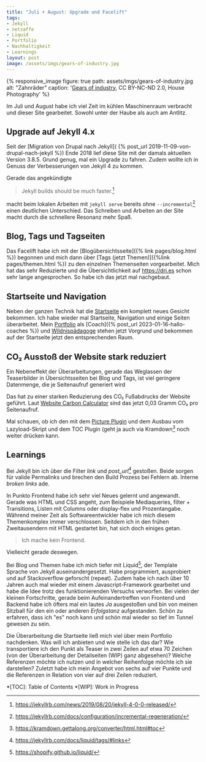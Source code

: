 ```yaml
---
title: "Juli + August: Upgrade und Facelift"
tags:
- Jekyll
- netzaffe
- Liquid
- Portfolio
- Nachhaltigkeit
- Learnings
layout: post
image: /assets/imgs/gears-of-industry.jpg
---
```

{% responsive_image figure: true 
path: assets/imgs/gears-of-industry.jpg 
alt: "Zahnräder" 
caption: '<a href="https://www.flickr.com/photos/housephotography/953871961/">Gears of industry</a>, 
CC BY-NC-ND 2.0, House Photography' %}

Im Juli und August habe ich viel Zeit im kühlen Maschinenraum verbracht 
und dieser Site gearbeitet. 
Sowohl unter der Haube als auch am Antlitz.

## Upgrade auf Jekyll 4.x

Seit der [Migration von Drupal nach Jekyll](
{% post_url  2019-11-09-von-drupal-nach-jekyll %})
Ende 2018 lief diese Site 
mit der damals aktuellen Version 3.8.5.
Grund genug, mal ein Upgrade zu fahren.
Zudem wollte ich in Genuss der Verbesserungen von Jekyll 4 zu kommen.

Gerade das angekündigte 

> Jekyll builds should be much faster.[^j4] 

macht beim lokalen Arbeiten mit `jekyll serve` bereits 
ohne `--incremental`[^inc] einen deutlichen Unterschied.
Das Schreiben und Arbeiten an der Site 
macht durch die schnellere Resonanz mehr Spaß. 

## Blog, Tags und Tagseiten

Das Facelift habe ich mit der [Blogübersichtsseite]({% link pages/blog.html %}) begonnen
und mich dann über [Tags (jetzt Themen)]({%link pages/themen.html %}) zu den einzelnen Themenseiten vorgearbeitet.
Mich hat das sehr Reduzierte und die Übersichtlichkeit 
auf <https://dri.es> schon sehr lange angesprochen. 
So habe ich das jetzt mal nachgebaut.

## Startseite und Navigation

Neben der ganzen Technik hat die [Startseite](/) ein komplett neues Gesicht bekommen.
Ich habe wieder mal Startseite, Navigation und einige Seiten überarbeitet.
Mein [Portfolio](/#mein-angebot) als [Coach]({% post_url 2023-01-16-hallo-coaches %}) 
und [Wildnispädagoge](/thema/wildnispadagogik/) 
stehen jetzt Vorgrund 
und bekommen auf der Startseite jetzt den entsprechenden Raum. 

## CO₂ Ausstoß der Website stark reduziert

Ein Nebeneffekt der Überarbeitungen, gerade das Weglassen der Teaserbilder 
in Übersichtsseiten bei Blog und Tags, 
ist viel geringere Datenmenge, die je Seitenaufruf generiert wird

Das hat zu einer starken Reduzierung des CO₂ Fußabdrucks der Website geführt.
Laut [Website Carbon Calculator](
https://www.websitecarbon.com/website/florian-latzel-io/) 
sind das jetzt 0,03 Gramm CO₂ pro Seitenaufruf.

Mal schauen, ob ich den mit dem [Picture Plugin](
https://rbuchberger.github.io/jekyll_picture_tag/)
und dem Ausbau vom Lazyload-Skript und dem TOC Plugin (geht ja auch via Kramdown[^toc]
noch weiter drücken kann.

## Learnings

Bei Jekyll bin ich über die Filter *link* und *post_url*[^links] gestoßen.
Beide sorgen für valide Permalinks 
und brechen den Build Prozess bei Fehlern ab. 
Interne *broken links* ade.

In Punkto Frontend habe ich sehr viel Neues gelernt und angewandt.
Gerade was HTML und CSS angeht, zum Beispiele Mediaqueries,
filter + Transitions, Listen mit Columns oder display-flex und Prozentangabe.
Während meiner Zeit als Softwareentwickler habe ich mich 
diesem Themenkomplex immer verschlossen.
Seitdem ich in den frühen Zweitausendern mit HTML gestartet bin,
hat sich doch einiges getan.

> Ich mache kein Frontend.

Vielleicht gerade deswegen.

Bei Blog und Themen habe ich mich tiefer mit Liquid[^liquid], 
der Template Sprache von Jekyll auseinandergesetzt.
Habe programmiert, ausprobiert und auf Stackoverflow geforscht (repeat).
Zudem habe ich nach über 10 Jahren auch mal wieder mit einem Javascript-Framework 
gearbeitet und habe die Idee trotz des funktionierenden Versuchs verworfen.
Bei vielen der kleinen Fortschritte, 
gerade beim Aufeinandertreffen von Frontend und Backend 
habe ich öfters mal ein lautes *Ja* ausgestoßen 
und bin von meinen Sitzball für den ein oder anderen *Erfolgstanz* aufgestanden.
Schön zu erfahren, dass ich "es" noch kann 
und schön mal wieder so tief im Tunnel gewesen zu sein. 

Die Überarbeitung die Startseite ließ mich 
viel über mein Portfolio nachdenken.
Was will ich anbieten und wie stelle ich das dar?
Wie transportiere ich den Punkt als Teaser in zwei Zeilen auf etwa 70 Zeichen
(von der Überarbeitung der Detailseiten (WIP) ganz abgesehen)?
Welche Referenzen möchte ich nutzen 
und in welcher Reihenfolge möchte ich sie darstellen? 
Zuletzt habe ich mein Angebot von sechs auf vier Punkte
und die Referenzen in Relation von vier auf drei Zeilen reduziert.

[^j4]: <https://jekyllrb.com/news/2019/08/20/jekyll-4-0-0-released/>
[^inc]: <https://jekyllrb.com/docs/configuration/incremental-regeneration/>
[^links]: <https://jekyllrb.com/docs/liquid/tags/#links>
[^liquid]: <https://shopify.github.io/liquid/>
[^toc]: <https://kramdown.gettalong.org/converter/html.html#toc>

*[TOC]: Table of Contents
*[WIP]: Work in Progress
